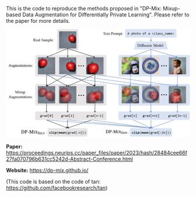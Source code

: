 This is the code to reproduce the methods proposed in "DP-Mix: Mixup-based Data Augmentation for
Differentially Private Learning". Please refer to the paper for more details.


![](./figs/method.jpg)

**Paper:** https://proceedings.neurips.cc/paper_files/paper/2023/hash/28484cee66f27fa070796b631cc5242d-Abstract-Conference.html

**Website:** https://dp-mix.github.io/

(This code is based on the code of tan: https://github.com/facebookresearch/tan)